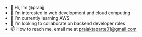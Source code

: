 - 👋 Hi, I’m @praajj
- 👀 I’m interested in web development and cloud computing
- 🌱 I’m currently learning AWS
- 💞️ I’m looking to collaborate on backend developer roles
- 📫 How to reach me, email me at prajaktaparte01@gmail.com 

<!---
praajj/praajj is a ✨ special ✨ repository because its `README.md` (this file) appears on your GitHub profile.
You can click the Preview link to take a look at your changes.
--->
